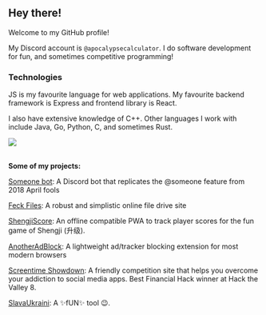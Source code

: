 ## Hey there!

Welcome to my GitHub profile! 

My Discord account is `@apocalypsecalculator`. I do software development for fun, and sometimes competitive programming!

### Technologies

JS is my favourite language for web applications. My favourite backend framework is Express and frontend library is React. 

I also have extensive knowledge of C++. Other languages I work with include Java, Go, Python, C, and sometimes Rust. 

<a href="#">
  <img align="end" src="https://github-readme-stats.vercel.app/api/top-langs/?username=ApocalypseCalculator&layout=compact&theme=tokyonight&langs_count=4" />
</a>
<br><br>

**Some of my projects:**

[Someone bot](https://github.com/ApocalypseCalculator/Someone): A Discord bot that replicates the @someone feature from 2018 April fools

[Feck Files](https://github.com/ApocalypseCalculator/Feck): A robust and simplistic online file drive site

[ShengjiScore](https://github.com/ApocalypseCalculator/ShengjiScore): An offline compatible PWA to track player scores for the fun game of Shengji (升级). 

[AnotherAdBlock](https://github.com/ApocalypseCalculator/AnotherAdBlock): A lightweight ad/tracker blocking extension for most modern browsers

[Screentime Showdown](https://github.com/JasonLovesDoggo/ScreenTimeShowdown): A friendly competition site that helps you overcome your addiction to social media apps. Best Financial Hack winner at Hack the Valley 8.

[SlavaUkraini](https://github.com/ApocalypseCalculator/SlavaUkraini): A ✨fUN✨ tool 😉. 
